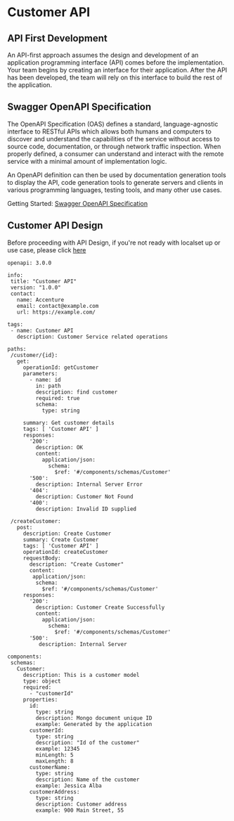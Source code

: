 # Customer API

## API First Development
An API-first approach assumes the design and development of an application programming interface (API) comes before the implementation. Your team begins by creating an interface for their application. After the API has been developed, the team will rely on this interface to build the rest of the application.

## Swagger OpenAPI Specification
The OpenAPI Specification (OAS) defines a standard, language-agnostic interface to RESTful APIs which allows both humans and computers to discover and understand the capabilities of the service without access to source code, documentation, or through network traffic inspection. When properly defined, a consumer can understand and interact with the remote service with a minimal amount of implementation logic.

An OpenAPI definition can then be used by documentation generation tools to display the API, code generation tools to generate servers and clients in various programming languages, testing tools, and many other use cases.

Getting Started: [Swagger OpenAPI Specification](https://swagger.io/specification/)

## Customer API Design
Before proceeding with API Design, if you're not ready with localset up or use case, please click [here](https://github.com/acc-trainings/customer-api)

 ```
openapi: 3.0.0

info:
  title: "Customer API"
  version: "1.0.0"
  contact:
    name: Accenture
    email: contact@example.com
    url: https://example.com/

tags:
  - name: Customer API
    description: Customer Service related operations
    
paths:
  /customer/{id}:
    get:
      operationId: getCustomer
      parameters:
        - name: id
          in: path
          description: find customer
          required: true
          schema: 
            type: string
          
      summary: Get customer details
      tags: [ 'Customer API' ]
      responses:
        '200':
          description: OK
          content:
            application/json:
              schema:
                $ref: '#/components/schemas/Customer'
        '500':
          description: Internal Server Error
        '404':
          description: Customer Not Found
        '400':
          description: Invalid ID supplied
          
  /createCustomer:
    post:
      description: Create Customer
      summary: Create Customer
      tags: [ 'Customer API' ]
      operationId: createCustomer
      requestBody:
        description: "Create Customer"
        content:
         application/json:
          schema:
            $ref: '#/components/schemas/Customer'   
      responses:
        '200':
          description: Customer Create Successfully
          content:
            application/json:
              schema:
                $ref: '#/components/schemas/Customer'
        '500':
           description: Internal Server       

components:
  schemas:
    Customer:
      description: This is a customer model
      type: object
      required:
        - "customerId"
      properties:
        id:
          type: string
          description: Mongo document unique ID
          example: Generated by the application 
        customerId:
          type: string
          description: "Id of the customer"
          example: 12345
          minLength: 5
          maxLength: 8
        customerName:
          type: string
          description: Name of the customer
          example: Jessica Alba
        customerAddress:
          type: string
          description: Customer address
          example: 900 Main Street, 55 
```
